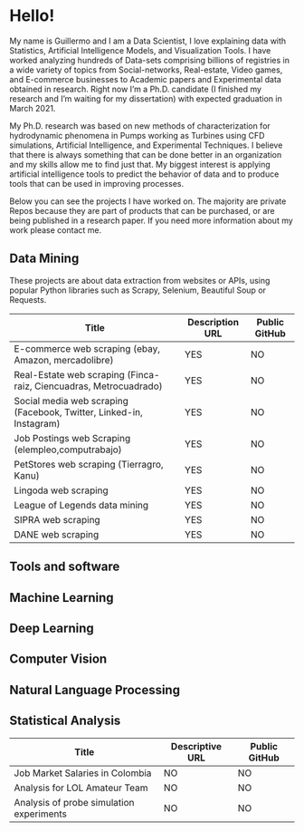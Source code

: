 # Hello!

My name is Guillermo and I am a Data Scientist, I love explaining data with Statistics, Artificial Intelligence Models, and Visualization Tools. I have worked analyzing hundreds of Data-sets comprising billions of registries in a wide variety of topics from Social-networks, Real-estate, Video games, and E-commerce businesses to Academic papers and Experimental data obtained in research. Right now I’m a Ph.D. candidate (I finished my research and I’m waiting for my dissertation) with expected graduation in March 2021. 

My Ph.D. research was based on new methods of characterization for hydrodynamic phenomena in Pumps working as Turbines using CFD simulations, Artificial Intelligence, and Experimental Techniques. I believe that there is always something that can be done better in an organization and my skills allow me to find just that. My biggest interest is applying artificial intelligence tools to predict the behavior of data and to produce tools that can be used in improving processes. 

Below you can see the projects I have worked on. The majority are private Repos because they are part of products that can be purchased, or are being published in a research paper. If you need more information about my work please contact me.

## Data Mining

These projects are about data extraction from websites or APIs, using popular Python libraries such as Scrapy, Selenium, Beautiful Soup or Requests.

| Title                                                               | Description URL | Public GitHub |
|---------------------------------------------------------------------|-----------------|---------------|
| E-commerce web scraping (ebay, Amazon, mercadolibre)                | YES             | NO            |
| Real-Estate web scraping (Finca-raiz, Ciencuadras, Metrocuadrado)   | YES             | NO            |
| Social media web scraping (Facebook, Twitter, Linked-in, Instagram) | YES             | NO            |
| Job Postings web Scraping (elempleo,computrabajo)                   | YES             | NO            |
| PetStores web scraping (Tierragro, Kanu)                            | YES             | NO            |
| Lingoda web scraping                                                | YES             | NO            |
| League of Legends data mining                                       | YES             | NO            |
| SIPRA web scraping                                                  | YES             | NO            |
| DANE web scraping                                                   | YES             | NO            |

## Tools and software

## Machine Learning
## Deep Learning
## Computer Vision
## Natural Language Processing

## Statistical Analysis

| Title                                    | Descriptive URL    | Public GitHub |
|------------------------------------------|--------------------|---------------|
| Job Market Salaries in Colombia          | NO                 | NO            |
| Analysis for LOL Amateur Team            | NO                 | NO            |
| Analysis of probe simulation experiments | NO                 | NO            |


